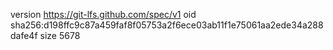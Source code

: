 version https://git-lfs.github.com/spec/v1
oid sha256:d198ffc9c87a459faf8f05753a2f6ece03ab11f1e75061aa2ede34a288dafe4f
size 5678
